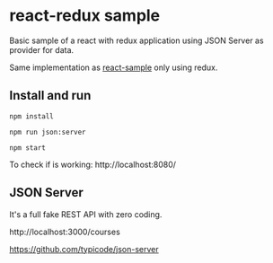 # react-redux sample

Basic sample of a react with redux application using JSON Server as provider for data.

Same implementation as [react-sample](https://github.com/FlorinGologan/react-sample) only using redux.

## Install and run
```
npm install

npm run json:server

npm start
```
To check if is working:
http://localhost:8080/


## JSON Server

It's a full fake REST API with zero coding. 

http://localhost:3000/courses

https://github.com/typicode/json-server


